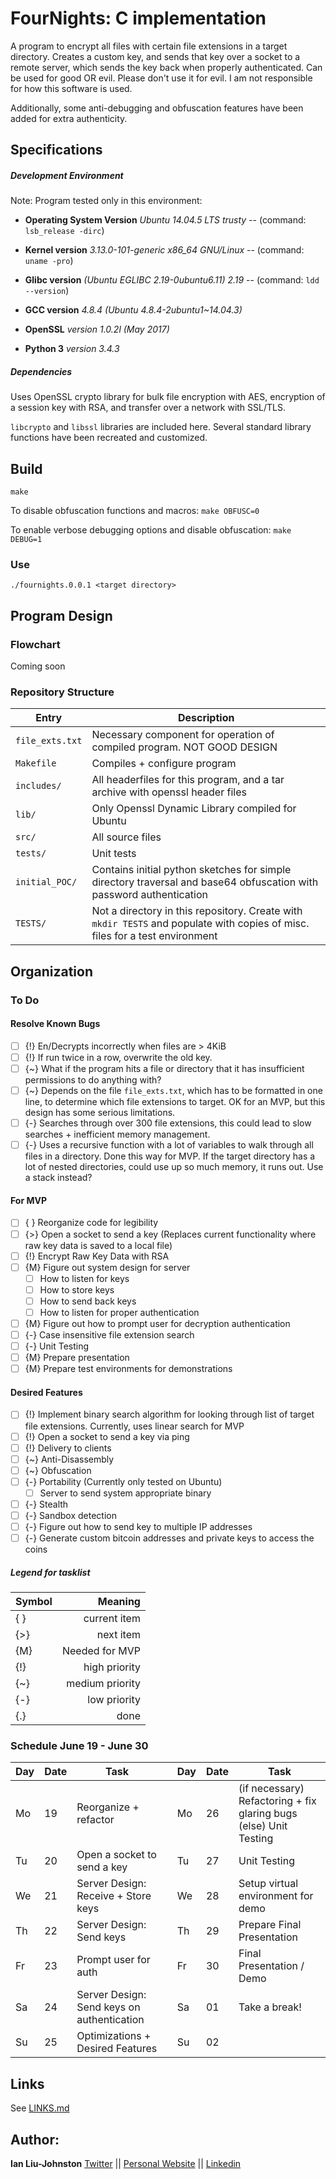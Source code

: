 # FourNights: C implementation
A program to encrypt all files with certain file extensions in a target directory. Creates a custom key, and sends that key over a socket to a remote server, which sends the key back when properly authenticated. Can be used for good OR evil. Please don't use it for evil. I am not responsible for how this software is used.

Additionally, some anti-debugging and obfuscation features have been added for extra authenticity.

## Specifications
<h5>Development Environment</h5>

Note: Program tested only in this environment:

* **Operating System Version**	*Ubuntu 14.04.5 LTS trusty* -- (command: ``lsb_release -dirc``)

* **Kernel version** *3.13.0-101-generic x86_64 GNU/Linux*  -- (command: ``uname -pro``)

* **Glibc version** *(Ubuntu EGLIBC 2.19-0ubuntu6.11) 2.19* -- (command: ``ldd --version``)

* **GCC version** *4.8.4 (Ubuntu 4.8.4-2ubuntu1~14.04.3)*

* **OpenSSL** *version 1.0.2l (May 2017)*

* **Python 3** *version 3.4.3*

<h5>Dependencies</h5>
Uses OpenSSL crypto library for bulk file encryption with AES, encryption of a session key with RSA, and transfer over a network with SSL/TLS.

``libcrypto`` and ``libssl`` libraries are included here. Several standard library functions have been recreated and customized.

## Build
``make``

To disable obfuscation functions and macros:
``make OBFUSC=0``

To enable verbose debugging options and disable obfuscation:
``make DEBUG=1``

### Use
``./fournights.0.0.1 <target directory>``

## Program Design
### Flowchart
Coming soon

### Repository Structure
| Entry             | Description |
| ------------------| ------------|
| ``file_exts.txt`` | Necessary component for operation of compiled program. NOT GOOD DESIGN
| ``Makefile``      | Compiles + configure program
| ``includes/``     | All headerfiles for this program, and a tar archive with openssl header files
| ``lib/``          | Only Openssl Dynamic Library compiled for Ubuntu
| ``src/``          | All source files
| ``tests/``        | Unit tests
| ``initial_POC/``  | Contains initial python sketches for simple directory traversal and base64 obfuscation with password authentication
| ``TESTS/``        | Not a directory in this repository. Create with ``mkdir TESTS`` and populate with copies of misc. files for a test environment

## Organization
### To Do
#### Resolve Known Bugs
- [ ] {!} En/Decrypts incorrectly when files are > 4KiB
- [ ] {!} If run twice in a row, overwrite the old key.
- [ ] {~} What if the program hits a file or directory that it has insufficient permissions to do anything with?
- [ ] {~} Depends on the file ``file_exts.txt``, which has to be formatted in one line, to determine which file extensions to target. OK for an MVP, but this design has some serious limitations.
- [ ] {-} Searches through over 300 file extensions, this could lead to slow searches + inefficient memory management.
- [ ] {-} Uses a recursive function with a lot of variables to walk through all files in a directory. Done this way for MVP. If the target directory has a lot of nested directories, could use up so much memory, it runs out. Use a stack instead?

#### For MVP
- [ ] { } Reorganize code for legibility
- [ ] {>} Open a socket to send a key (Replaces current functionality where raw key data is saved to a local file)
- [ ] {!} Encrypt Raw Key Data with RSA
- [ ] {M} Figure out system design for server
  - [ ] How to listen for keys
  - [ ] How to store keys
  - [ ] How to send back keys
  - [ ] How to listen for proper authentication
- [ ] {M} Figure out how to prompt user for decryption authentication
- [ ] {-} Case insensitive file extension search
- [ ] {-} Unit Testing
- [ ] {M} Prepare presentation 
- [ ] {M} Prepare test environments for demonstrations

#### Desired Features
- [ ] {!} Implement binary search algorithm for looking through list of target file extensions. Currently, uses linear search for MVP
- [ ] {!} Open a socket to send a key via ping
- [ ] {!} Delivery to clients
- [ ] {~} Anti-Disassembly
- [ ] {~} Obfuscation
- [ ] {-} Portability (Currently only tested on Ubuntu)
  - [ ] Server to send system appropriate binary
- [ ] {-} Stealth
- [ ] {-} Sandbox detection
- [ ] {-} Figure out how to send key to multiple IP addresses 
- [ ] {-} Generate custom bitcoin addresses and private keys to access the coins

##### Legend for tasklist
| Symbol| Meaning                     |
| ------| ---------------------------:|
|  { }  | current item                |
|  {>}  | next item                   |
|  {M}  | Needed for MVP              |
|  {!}  | high priority               |
|  {~}  | medium priority             |
|  {-}  | low priority                |
|  {.}  | done                        |

### Schedule June 19 - June 30
| Day| Date| Task                       |  | Day| Date| Task                      |
| ---| ---| ----------------------------| -| ---| ---| ---------------------------|
| Mo | 19 | Reorganize + refactor       |  | Mo | 26 | (if necessary) Refactoring + fix glaring bugs (else) Unit Testing|
| Tu | 20 | Open a socket to send a key |  | Tu | 27 | Unit Testing               |
| We | 21 | Server Design: Receive + Store keys |  | We | 28 | Setup virtual environment for demo|
| Th | 22 | Server Design: Send keys    |  | Th | 29 | Prepare Final Presentation |
| Fr | 23 | Prompt user for auth        |  | Fr | 30 | Final Presentation / Demo  |
| Sa | 24 | Server Design: Send keys on authentication|  | Sa | 01 | Take a break!              |
| Su | 25 | Optimizations + Desired Features|  | Su | 02 |                            |

## Links
See [LINKS.md](LINKS.md)

## Author:
**Ian Liu-Johnston** [Twitter](https://twitter.com/@Concativerse) || [Personal Website](http://www.ianxaunliu-johnston.com/) || [Linkedin](https://www.linkedin.com/in/ian-liu-johnston-32a40a115)
